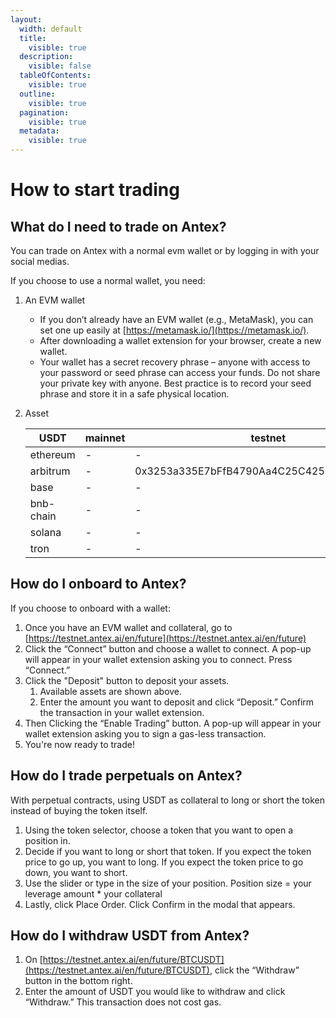 ```yaml
---
layout:
  width: default
  title:
    visible: true
  description:
    visible: false
  tableOfContents:
    visible: true
  outline:
    visible: true
  pagination:
    visible: true
  metadata:
    visible: true
---
```


# How to start trading

## What do I need to trade on **Antex**?

You can trade on Antex with a normal evm wallet or by logging in with your social medias.

If you choose to use a normal wallet, you need:

1. An EVM wallet
   * If you don’t already have an EVM wallet (e.g., MetaMask), you can set one up easily at  [https://metamask.io/](https://metamask.io/).
   * After downloading a wallet extension for your browser, create a new wallet.
   * Your wallet has a secret recovery phrase – anyone with access to your password or seed phrase can access your funds. Do not share your private key with anyone. Best practice is to record your seed phrase and store it in a safe physical location.
2.  Asset

    <table><thead><tr><th width="140.3671875">USDT</th><th width="304.4296875">mainnet</th><th width="273.92578125">testnet</th></tr></thead><tbody><tr><td>ethereum</td><td>-</td><td>-</td></tr><tr><td>arbitrum</td><td>-</td><td>0x3253a335E7bFfB4790Aa4C25C4250d206E9b9773</td></tr><tr><td>base</td><td>-</td><td>-</td></tr><tr><td>bnb-chain</td><td>-</td><td>-</td></tr><tr><td>solana</td><td>-</td><td>-</td></tr><tr><td>tron</td><td>-</td><td>-</td></tr></tbody></table>

## How do I onboard to Antex?

If you choose to onboard with a wallet:

1. Once you have an EVM wallet and collateral, go to [https://testnet.antex.ai/en/future](https://testnet.antex.ai/en/future)
2. Click the “Connect” button and choose a wallet to connect. A pop-up will appear in your wallet extension asking you to connect. Press “Connect.”
3. Click the "Deposit" button to deposit your assets.
   1. Available assets are shown above.&#x20;
   2. Enter the amount you want to deposit and click “Deposit.” Confirm the transaction in your  wallet extension.
4. Then Clicking the “Enable Trading” button. A pop-up will appear in your wallet extension asking you to sign a gas-less transaction.
5. You're now ready to trade!

## How do I trade perpetuals on Antex?

With perpetual contracts, using USDT as collateral to long or short the token instead of buying the token itself.

1. Using the token selector, choose a token that you want to open a position in.
2. Decide if you want to long or short that token. If you expect the token price to go up, you want to long. If you expect the token price to go down, you want to short.
3. Use the slider or type in the size of your position. Position size = your leverage amount \* your collateral
4. Lastly, click Place Order. Click Confirm in the modal that appears.

## How do I withdraw USDT from Antex?

1. On [https://testnet.antex.ai/en/future/BTCUSDT](https://testnet.antex.ai/en/future/BTCUSDT), click the “Withdraw” button in the bottom right.
2. Enter the amount of USDT you would like to withdraw and click “Withdraw.” This transaction does not cost gas.
